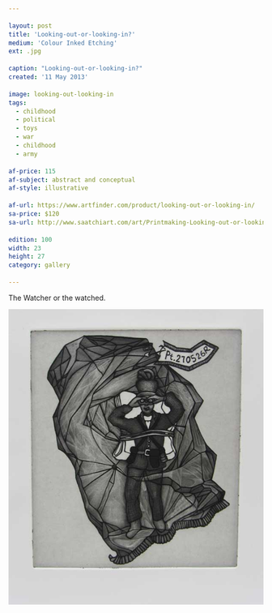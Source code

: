 ```yaml
---

layout: post
title: 'Looking-out-or-looking-in?'
medium: 'Colour Inked Etching'
ext: .jpg

caption: "Looking-out-or-looking-in?"
created: '11 May 2013'

image: looking-out-looking-in
tags:
  - childhood
  - political
  - toys
  - war
  - childhood
  - army

af-price: 115
af-subject: abstract and conceptual
af-style: illustrative

af-url: https://www.artfinder.com/product/looking-out-or-looking-in/
sa-price: $120
sa-url: http://www.saatchiart.com/art/Printmaking-Looking-out-or-looking-in/19454/1962589/view

edition: 100
width: 23
height: 27
category: gallery

---
```


The Watcher or the watched.

![Black and White version of print](/images/looking-out-or-looking-in-bw.jpg)
